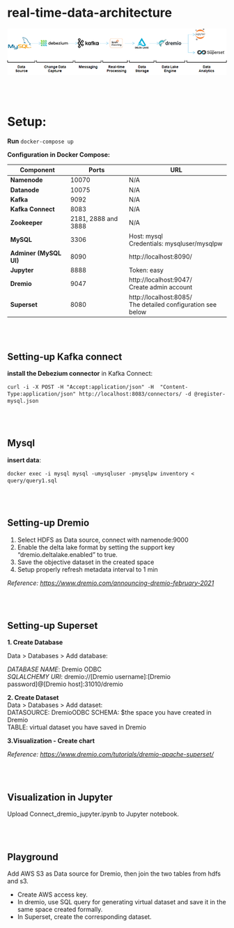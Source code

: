 # real-time-data-architecture


![](arquitecture.png)

 <br/><br/>

 # Setup:

**Run** ```docker-compose up```
  

**Configuration in Docker Compose:**  


| Component | Ports | URL |
| ------ | ------ | ------ | 
| **Namenode** | 10070  | N/A  |
| **Datanode** | 10075  | N/A  |
| **Kafka** | 9092  | N/A  |
| **Kafka Connect** | 8083  | N/A  |
| **Zookeeper**  | 2181, 2888 and 3888  | N/A  |
| **MySQL** | 3306  | Host: mysql<br/>Credentials: mysqluser/mysqlpw  |
| **Adminer (MySQL UI)** | 8090  | http://localhost:8090/  |
| **Jupyter** | 8888  | Token: easy  |
| **Dremio** | 9047  | http://localhost:9047/ <br/> Create admin account|
| **Superset** | 8080  | http://localhost:8085/ <br/> The detailed configuration see below  |


<br/><br/>


## Setting-up Kafka connect ## 

 **install the Debezium connector** in Kafka Connect:

```shell
curl -i -X POST -H "Accept:application/json" -H  "Content-Type:application/json" http://localhost:8083/connectors/ -d @register-mysql.json
```
<br/><br/>

## Mysql ##

**insert data**: 
```shell
docker exec -i mysql mysql -umysqluser -pmysqlpw inventory < query/query1.sql
```
<br/><br/>

## Setting-up Dremio ##

1. Select HDFS as Data source, connect with namenode:9000
2. Enable the delta lake format by setting the support key “dremio.deltalake.enabled” to true. 
3. Save the objective dataset in the created space
4. Setup properly refresh metadata interval to 1 min   

*Reference: https://www.dremio.com/announcing-dremio-february-2021*


<br/><br/>

## Setting-up Superset ##


**1. Create Database**  

Data > Databases > Add database:  

*DATABASE NAME*: Dremio ODBC  
*SQLALCHEMY URI*: dremio://[Dremio username]:[Dremio password]@[Dremio host]:31010/dremio   
  

**2. Create Dataset**  
Data > Databases > Add dataset:  
DATASOURCE:  DremioODBC
SCHEMA: $the space you have created in Dremio  
TABLE: virtual dataset you have saved in Dremio  

**3.Visualization - Create chart**  

*Reference: https://www.dremio.com/tutorials/dremio-apache-superset/*       

<br/><br/>


## Visualization in Jupyter ##  
  
Upload Connect_dremio_jupyter.ipynb to Jupyter notebook.

<br/><br/>

## Playground ##
Add AWS S3 as Data source for Dremio, then join the two tables from hdfs and s3.

- Create AWS access key.
- In dremio, use SQL query for generating virtual dataset and save it in the same space created formally.
- In Superset, create the corresponding dataset.




